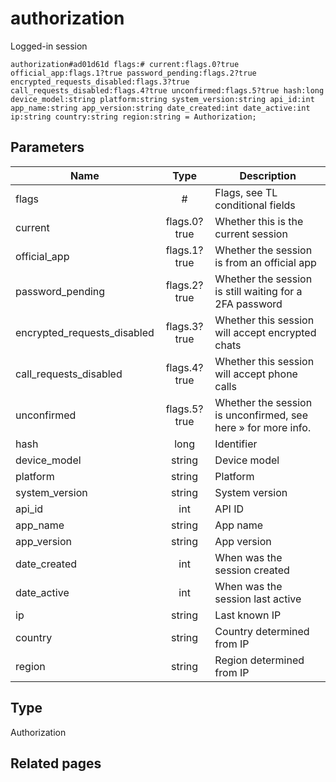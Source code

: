 # authorization
Logged-in session

```
authorization#ad01d61d flags:# current:flags.0?true official_app:flags.1?true password_pending:flags.2?true encrypted_requests_disabled:flags.3?true call_requests_disabled:flags.4?true unconfirmed:flags.5?true hash:long device_model:string platform:string system_version:string api_id:int app_name:string app_version:string date_created:int date_active:int ip:string country:string region:string = Authorization;
```

## Parameters
| Name | Type | Description |
| ---- | :----: | ----------- |
| flags | # | Flags, see TL conditional fields |
| current | flags.0?true | Whether this is the current session |
| official_app | flags.1?true | Whether the session is from an official app |
| password_pending | flags.2?true | Whether the session is still waiting for a 2FA password |
| encrypted_requests_disabled | flags.3?true | Whether this session will accept encrypted chats |
| call_requests_disabled | flags.4?true | Whether this session will accept phone calls |
| unconfirmed | flags.5?true | Whether the session is unconfirmed, see here » for more info. |
| hash | long | Identifier |
| device_model | string | Device model |
| platform | string | Platform |
| system_version | string | System version |
| api_id | int | API ID |
| app_name | string | App name |
| app_version | string | App version |
| date_created | int | When was the session created |
| date_active | int | When was the session last active |
| ip | string | Last known IP |
| country | string | Country determined from IP |
| region | string | Region determined from IP |


## Type
Authorization

## Related pages

